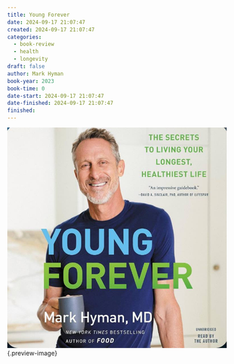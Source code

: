 ```yaml
---
title: Young Forever
date: 2024-09-17 21:07:47
created: 2024-09-17 21:07:47
categories:
  - book-review
  - health
  - longevity
draft: false
author: Mark Hyman
book-year: 2023
book-time: 0
date-start: 2024-09-17 21:07:47
date-finished: 2024-09-17 21:07:47
finished:
---
```


![young forever book review](../img/book-young-forever/Image.jpeg){.preview-image}